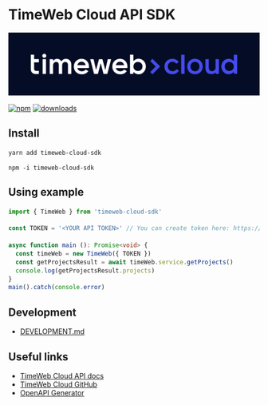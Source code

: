 # TimeWeb Cloud API SDK

![cover](cover/cover.svg)

[![npm](https://img.shields.io/npm/v/timeweb-cloud-sdk?label=npm)](https://www.npmjs.com/package/timeweb-cloud-sdk)
[![downloads](https://img.shields.io/npm/dt/timeweb-cloud-sdk?label=downloads)](https://www.npmjs.com/package/timeweb-cloud-sdk)

## Install

```shell
yarn add timeweb-cloud-sdk
```

```shell
npm -i timeweb-cloud-sdk
```

## Using example

```typescript
import { TimeWeb } from 'timeweb-cloud-sdk'

const TOKEN = '<YOUR API TOKEN>' // You can create token here: https://timeweb.cloud/my/api-keys

async function main (): Promise<void> {
  const timeWeb = new TimeWeb({ TOKEN })
  const getProjectsResult = await timeWeb.service.getProjects()
  console.log(getProjectsResult.projects)
}
main().catch(console.error)

```

## Development

* [DEVELOPMENT.md](docs/DEVELOPMENT.md)

## Useful links

* [TimeWeb Cloud API docs](https://timeweb.cloud/api-docs)
* [TimeWeb Cloud GitHub](https://github.com/timeweb-cloud)
* [OpenAPI Generator](https://github.com/openapitools/openapi-generator)

